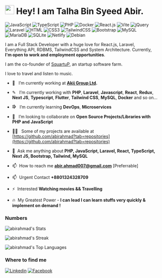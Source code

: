 <h1><img src="https://emojis.slackmojis.com/emojis/images/1531849430/4246/blob-sunglasses.gif?1531849430" width="30"/> Hey! I am Talha Bin Syeed Abir.</h1>

![JavaScript](https://img.shields.io/badge/JavaScript-F7DF1E?style=flat-square&logo=javascript&logoColor=black)
![TypeScript](https://img.shields.io/badge/TypeScript-007ACC?style=flat-square&logo=typescript&logoColor=white)
![PHP](https://img.shields.io/badge/PHP-777BB4?style=flat-square&logo=php&logoColor=white)
![Docker](https://img.shields.io/badge/Docker-0CC1F3?style=flat-square&logo=docker&logoColor=white)
![React.js](https://img.shields.io/badge/React.js-0081CB?style=flat-square&logo=react&logoColor=61DAFB)
![Vite](https://img.shields.io/badge/Vite-593D88?style=flat-square&logo=vite&logoColor=white)
![jQuery](https://img.shields.io/badge/jQuery-0769AD?style=flat-square&logo=jquery&logoColor=white)
![Laravel](https://img.shields.io/badge/Laravel-FF2D20?style=flat-square&logo=laravel&logoColor=white)
![HTML](https://img.shields.io/badge/HTML5-E34F26?style=flat-square&logo=html5&logoColor=white)
![CSS3](https://img.shields.io/badge/CSS3-1572B6?style=flat-square&logo=css3&logoColor=white)
![TailwindCSS](https://img.shields.io/badge/Tailwind_CSS-38B2AC?style=flat-square&logo=tailwind-css&logoColor=white)
![Bootstrap](https://img.shields.io/badge/Bootstrap-563D7C?style=flat-square&logo=bootstrap&logoColor=white)
![MySQL](https://img.shields.io/badge/MySQL-005C84?style=flat-square&logo=mysql&logoColor=white)
![MariaDB](https://img.shields.io/badge/MariaDB-003545?style=flat-square&logo=mariadb&logoColor=white)
![SQLite](https://img.shields.io/badge/SQLite-07405E?style=flat-square&logo=sqlite&logoColor=white)
![Netlify](https://img.shields.io/badge/Netlify-00C7B7?style=flat-square&logo=netlify&logoColor=white)
![Debian](https://img.shields.io/badge/Debian-A81D33?style=flat-square&logo=debian&logoColor=white)

I am a Full Stack Developer with a huge love for  React.js, Laravel, Everything API, RDBMS, TailwindCSS and System Architecture. Currently, **I'm open to work and employment opportunities**.

I am the co-founder of [SquartuP](https://www.squartup.com/), an startup software farm.

I love to travel and  listen to music.


- 🔭  &nbsp; I’m currently working at **[Akij Group Ltd](https://akijplastics.com).**

- ✎ &nbsp; I’m currently working with  **PHP**, **Laravel**, **Javascript**, **React**, **Redux**, **Next JS**, **Typescript**, **Flutter**, **Tailwind CSS**, **MySQL**, **Docker** and so on...

- ⭆  &nbsp; I’m currently learning **DevOps**, **Microservices**

- 👯  &nbsp; I’m looking to collaborate on **Open Source Projects/Libraries with PHP and JavaScript**

- 👨‍💻  &nbsp; Some of my projects are available at [https://github.com/abirahmad?tab=repositories](https://github.com/abirahmad?tab=repositories)

- 💬  &nbsp;Ask me anything about **PHP, JavaScript, Laravel, React, TypeScript, Next JS, Bootstrap, Tailwind, MySQL**

- 📫  &nbsp;How to reach me **abir.ahmad007@gmail.com** [Preferrable]

- 📫  &nbsp;Urgent Contact **+8801324328709**

- ⚡  &nbsp;Interested **Watching movies && Travelling**

- 🔥 &nbsp;My Greatest Power - **I can lead I can learn stuffs very quickly & implement on demand !**

### Numbers
![abirahmad's Stats](https://github-readme-stats.vercel.app/api?username=abirahmad&theme=darcula&show_icons=true&hide_border=true&count_private=true)

![abirahmad's Streak](https://github-readme-streak-stats.herokuapp.com/?user=abirahmad&theme=darcula&hide_border=true)

![abirahmad's Top Languages](https://github-readme-stats.vercel.app/api/top-langs/?username=abirahmad&theme=darcula&show_icons=true&hide_border=true&layout=compact)

### Where to find me

[![Linkedin](https://img.shields.io/badge/LinkedIn-0077B5?style=flat-square&logo=linkedin&logoColor=white)](https://www.linkedin.com/in/abir-ahmad-98b272ba/)
[![Facebook](https://img.shields.io/badge/Facebook-1877F2?style=flat-square&logo=facebook&logoColor=white)](https://web.facebook.com/abir.ahmad.56/)
